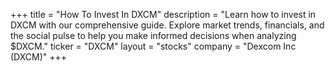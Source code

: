 +++
title = "How To Invest In DXCM"
description = "Learn how to invest in DXCM with our comprehensive guide. Explore market trends, financials, and the social pulse to help you make informed decisions when analyzing $DXCM."
ticker = "DXCM"
layout = "stocks"
company = "Dexcom Inc (DXCM)"
+++

